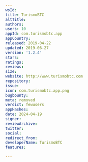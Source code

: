 ```yaml
---
wsId: 
title: TurismoBTC
altTitle: 
authors: 
users: 10
appId: com.turismobtc.app
appCountry: 
released: 2019-04-22
updated: 2019-06-27
version: '1.2.4'
stars: 
ratings: 
reviews: 
size: 
website: http://www.turismobtc.com
repository: 
issue: 
icon: com.turismobtc.app.png
bugbounty: 
meta: removed
verdict: fewusers
appHashes: 
date: 2024-04-19
signer: 
reviewArchive: 
twitter: 
social: 
redirect_from: 
developerName: TurismoBTC
features: 

---
```



